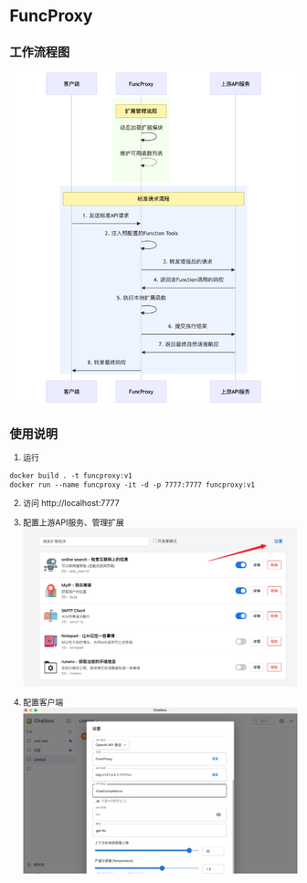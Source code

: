 # FuncProxy


## 工作流程图
![diagram](./docs/diagram.png)

## 使用说明

1. 运行
```shell
docker build . -t funcproxy:v1
docker run --name funcproxy -it -d -p 7777:7777 funcproxy:v1
```

2. 访问 http://localhost:7777

3. 配置上游API服务、管理扩展
![config](./docs/settings.png)

4. 配置客户端
![chatbox](./docs/chatbox.png)
